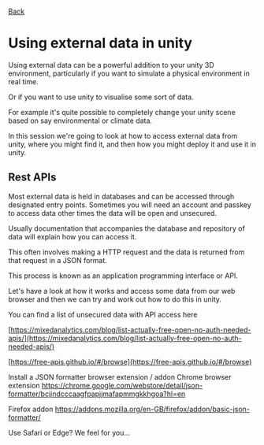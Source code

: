 [Back](https://uwetom.github.io/media-production-worksheets)

# Using external data in unity
Using external data can be a powerful addition to your unity 3D environment, particularly if you want to simulate a physical environment in real time.

Or if you want to use unity to visualise some sort of data.

For example it's quite possible to completely change your unity scene based on say environmental or climate data.

In this session we're going to look at how to access external data from unity, where you might find it, and then how you might deploy it and use it in unity.

## Rest APIs

Most external data is held in databases and can be accessed through designated entry points. Sometimes you will need an account and passkey to access data other times the data will be open and unsecured.

Usually documentation that accompanies the database and repository of data will explain how you can access it.

This often involves making a HTTP request and the data is returned from that request in a JSON format.

This process is known as an application programming interface or API.

Let's have a look at how it works and access some data from our web browser and then we can try and work out how to do this in unity.

You can find a list of unsecured data with API access here

[https://mixedanalytics.com/blog/list-actually-free-open-no-auth-needed-apis/](https://mixedanalytics.com/blog/list-actually-free-open-no-auth-needed-apis/)

[https://free-apis.github.io/#/browse](https://free-apis.github.io/#/browse)

Install a JSON formatter browser extension / addon
Chrome browser extension
https://chrome.google.com/webstore/detail/json-formatter/bcjindcccaagfpapjjmafapmmgkkhgoa?hl=en 

Firefox addon
https://addons.mozilla.org/en-GB/firefox/addon/basic-json-formatter/ 

Use Safari or Edge? We feel for you…

<!--stackedit_data:
eyJoaXN0b3J5IjpbLTE5NzM5NDcyODMsOTMxMjMxNDY0XX0=
-->